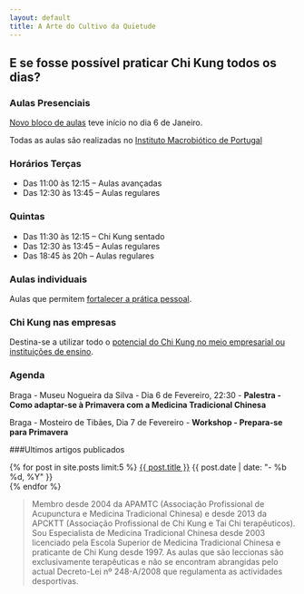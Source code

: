```yaml
---
layout: default 
title: A Arte do Cultivo da Quietude
---
```

## E se fosse possível praticar Chi Kung todos os dias?

### Aulas Presenciais

[Novo bloco de aulas](aulas.html) teve início no dia 6 de Janeiro. 

Todas as aulas são realizadas no [Instituto Macrobiótico de Portugal](http://institutomacrobiotico.com)

### Horários Terças

+ Das 11:00 às 12:15 – Aulas avançadas
+ Das 12:30 às 13:45 – Aulas regulares

### Quintas

- Das 11:30 às 12:15 – Chi Kung sentado
- Das 12:30 às 13:45 – Aulas regulares
- Das 18:45 às 20h – Aulas regulares

### Aulas individuais

Aulas que permitem [fortalecer a prática pessoal](/aulas-individuais.html).

### Chi Kung nas empresas

Destina-se a utilizar todo o [potencial do Chi Kung no meio empresarial ou instituições de ensino](/empresas.html).

### Agenda

Braga - Museu Nogueira da Silva - Dia 6 de Fevereiro, 22:30 - **Palestra - Como adaptar-se à Primavera com a Medicina Tradicional Chinesa** 

Braga - Mosteiro de Tibães, Dia 7 de Fevereiro - **Workshop - Prepara-se para Primavera** 

###Ultimos artigos publicados

<div class="hfeed">
    <article class="hentry entry">
        <p>{% for post in site.posts limit:5 %}
            <a href="{{ post.url }}">{{ post.title }}</a>
            <time datetime="{{ post.date | xmlschema }}">{{ post.date | date: "- %b %d, %Y" }}</time> 
          <br>
          {% endfor %}
         </p>
     </article>
 </div>

>Membro desde 2004 da APAMTC (Associação Profissional de Acupunctura e Medicina Tradicional Chinesa) e desde 2013 da APCKTT (Associação Profissional de Chi Kung e Tai Chi terapêuticos). Sou Especialista de Medicina Tradicional Chinesa desde 2003 licenciado pela Escola Superior de Medicina Tradicional Chinesa e praticante de Chi Kung desde 1997. As aulas que são leccionas são exclusivamente terapêuticas e não se encontram abrangidas pelo actual Decreto-Lei nº 248-A/2008 que regulamenta as actividades desportivas.
